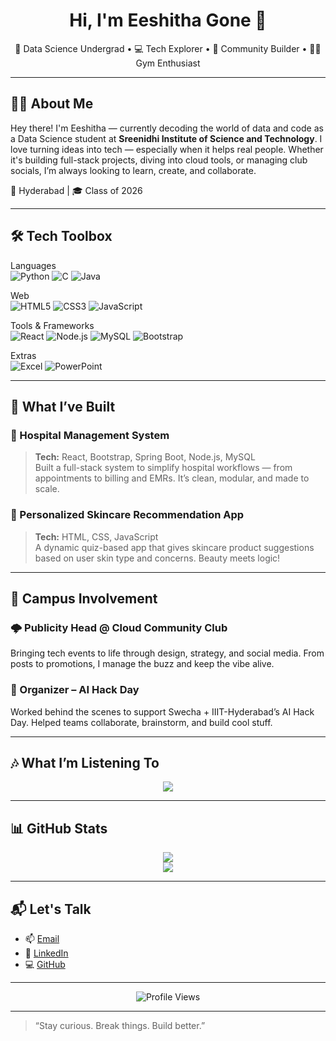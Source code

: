 <h1 align="center">Hi, I'm Eeshitha Gone 👋</h1>
<p align="center">
  🚀 Data Science Undergrad • 💻 Tech Explorer • 📣 Community Builder • 🏋️‍♀️ Gym Enthusiast
</p>

---

## 💁‍♀️ About Me

Hey there! I'm Eeshitha — currently decoding the world of data and code as a Data Science student at **Sreenidhi Institute of Science and Technology**. I love turning ideas into tech — especially when it helps real people. Whether it's building full-stack projects, diving into cloud tools, or managing club socials, I’m always looking to learn, create, and collaborate.

📍 Hyderabad | 🎓 Class of 2026 

---

## 🛠️ Tech Toolbox

Languages  
![Python](https://img.shields.io/badge/Python-3670A0?style=for-the-badge&logo=python&logoColor=ffdd54)
![C](https://img.shields.io/badge/C-00599C?style=for-the-badge&logo=c&logoColor=white)
![Java](https://img.shields.io/badge/Java-ED8B00?style=for-the-badge&logo=openjdk&logoColor=white)

Web  
![HTML5](https://img.shields.io/badge/HTML5-E34F26?style=for-the-badge&logo=html5&logoColor=white)
![CSS3](https://img.shields.io/badge/CSS3-1572B6?style=for-the-badge&logo=css3&logoColor=white)
![JavaScript](https://img.shields.io/badge/JavaScript-323330?style=for-the-badge&logo=javascript&logoColor=F7DF1E)

Tools & Frameworks  
![React](https://img.shields.io/badge/React-20232A?style=for-the-badge&logo=react&logoColor=61DAFB)
![Node.js](https://img.shields.io/badge/Node.js-339933?style=for-the-badge&logo=nodedotjs&logoColor=white)
![MySQL](https://img.shields.io/badge/MySQL-00000F?style=for-the-badge&logo=mysql&logoColor=white)
![Bootstrap](https://img.shields.io/badge/Bootstrap-7952B3?style=for-the-badge&logo=bootstrap&logoColor=white)

Extras  
![Excel](https://img.shields.io/badge/Excel-217346?style=for-the-badge&logo=microsoft-excel&logoColor=white)
![PowerPoint](https://img.shields.io/badge/PowerPoint-B7472A?style=for-the-badge&logo=microsoft-powerpoint&logoColor=white)

---

## 🌟 What I’ve Built

### 🏥 Hospital Management System
> **Tech:** React, Bootstrap, Spring Boot, Node.js, MySQL  
Built a full-stack system to simplify hospital workflows — from appointments to billing and EMRs. It’s clean, modular, and made to scale.

### 🌿 Personalized Skincare Recommendation App
> **Tech:** HTML, CSS, JavaScript  
A dynamic quiz-based app that gives skincare product suggestions based on user skin type and concerns. Beauty meets logic!

---

## 🎤 Campus Involvement

### 🌩 Publicity Head @ Cloud Community Club  
Bringing tech events to life through design, strategy, and social media. From posts to promotions, I manage the buzz and keep the vibe alive.

### 🤖 Organizer – AI Hack Day  
Worked behind the scenes to support Swecha + IIIT-Hyderabad’s AI Hack Day. Helped teams collaborate, brainstorm, and build cool stuff.

---

## 🎶 What I’m Listening To

<p align="center">
  <a href="https://spotify-github-profile-beta-sooty.vercel.app/api/view?uid=31j5nhh2thn6yqpchaddjx2o55te&redirect=true">
    <img src="https://spotify-github-profile-beta-sooty.vercel.app/api/view?uid=31j5nhh2thn6yqpchaddjx2o55te&cover_image=true&theme=default&show_offline=false&background_color=121212&interchange=true&bar_color=53b14f&bar_color_cover=true" />
  </a>
</p>

---

## 📊 GitHub Stats

<p align="center">
  <img src="https://github-readme-stats.vercel.app/api?username=eesha264&theme=gruvbox&show_icons=true" />
  <br />
  <img src="https://github-readme-streak-stats.herokuapp.com?user=eesha264&theme=gruvbox" />
</p>

---

## 📬 Let's Talk

- 📫 [Email](mailto:eeshagone45@gmail.com)  
- 💼 [LinkedIn](https://www.linkedin.com/in/gone-eeshitha-38192624a)  
- 💻 [GitHub](https://github.com/eesha264)

---

<p align="center">
  <img src="https://komarev.com/ghpvc/?username=eesha264&label=Profile%20Views&color=blueviolet&style=flat" alt="Profile Views" />
</p>

---

> “Stay curious. Break things. Build better.”

